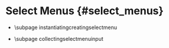 Select Menus {#select_menus}
============
* \subpage instantiatingcreatingselectmenu

* \subpage collectingselectmenuinput

